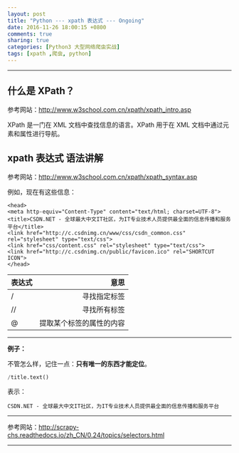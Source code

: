 ```yaml
---
layout: post
title: "Python --- xpath 表达式 --- Ongoing"
date: 2016-11-26 18:00:15 +0800
comments: true
sharing: true
categories: [Python3 大型网络爬虫实战]
tags: [xpath ,爬虫, python]
---
```



---


## 什么是 **XPath**？

参考网站：http://www.w3school.com.cn/xpath/xpath_intro.asp

XPath 是一门在 XML 文档中查找信息的语言。XPath 用于在 XML 文档中通过元素和属性进行导航。

## xpath 表达式 语法讲解

参考网站：http://www.w3school.com.cn/xpath/xpath_syntax.asp


例如，现在有这些信息：

```
<head>
<meta http-equiv="Content-Type" content="text/html; charset=UTF-8">
<title>CSDN.NET - 全球最大中文IT社区，为IT专业技术人员提供最全面的信息传播和服务平台</title>
<link href="http://c.csdnimg.cn/www/css/csdn_common.css" rel="stylesheet" type="text/css">
<link href="css/content.css" rel="stylesheet" type="text/css">
<link href="http://c.csdnimg.cn/public/favicon.ico" rel="SHORTCUT ICON">
</head>
```

| 表达式|     意思|
| :-------- | --------:|
|/ |寻找指定标签|
|//| 寻找所有标签|
|@| 提取某个标签的属性的内容 |


---

**例子：**

不管怎么样，记住一点：**只有唯一的东西才能定位**。

```python
/title.text()
```

表示：

```
CSDN.NET - 全球最大中文IT社区，为IT专业技术人员提供最全面的信息传播和服务平台
```


----------


参考网站：http://scrapy-chs.readthedocs.io/zh_CN/0.24/topics/selectors.html

---

